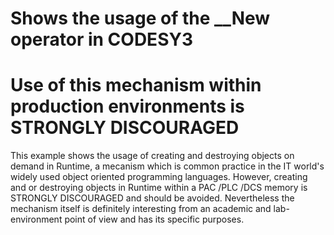 # Shows the usage of the __New operator in CODESY3

# Use of this mechanism within production environments is STRONGLY DISCOURAGED

This example shows the usage of creating and destroying objects on demand in Runtime, a mecanism which is common practice in the IT world's widely used object oriented programming languages. However, creating and or destroying objects in Runtime within a PAC /PLC /DCS memory is STRONGLY DISCOURAGED and should be avoided. Nevertheless the mechanism itself is definitely interesting from an academic and lab-environment point of view and has its specific purposes.
